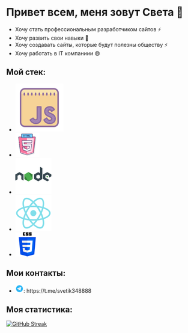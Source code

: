 # Привет всем, меня зовут Света 👋
* Хочу стать профессиональным разработчиком сайтов ⚡
* Хочу развить свои навыки 💬
* Хочу создавать сайты, которые будут полезны обществу ⚡
* Хочу работать в IT компаниии 😄
## Мой стек:
* <img src="https://github.com/SVETA12345/SVETA12345/blob/main/javascript.svg" alt="js"/>
* <img src="https://github.com/SVETA12345/SVETA12345/blob/main/html-5.png" alt="html5"/>
* <img src="https://github.com/SVETA12345/SVETA12345/blob/main/nodejs.svg" alt="nodejs"/>
* <img src="https://github.com/SVETA12345/SVETA12345/blob/main/react.svg" alt="react"/>
* <img src="https://github.com/SVETA12345/SVETA12345/blob/main/5968242.png" width="64px" height="64px" alt="react"/>
## Мои контакты:
* <div display="flex" align-items="center" flex-direction="row" width="200px"><img src="https://github.com/SVETA12345/SVETA12345/blob/main/telegram.svg" width="22px" margin-top="100px" height="22px" alt="telegram"/>: https://t.me/svetik348888</div>
## Моя статистика:
[![GitHub Streak](http://github-readme-streak-stats.herokuapp.com?user=SVETA12345e&theme=dark&background=000000)](https://git.io/streak-stats)
<!--
**SVETA12345/SVETA12345** is a ✨ _special_ ✨ repository because its `README.md` (this file) appears on your GitHub profile.

Here are some ideas to get you started:

- 🔭 I’m currently working on ...
- 🌱 I’m currently learning ...
- 👯 I’m looking to collaborate on ...
- 🤔 I’m looking for help with ...
- 💬 Ask me about ...
- 📫 How to reach me: ...
- 😄 Pronouns: ...
- ⚡ Fun fact: ...
-->
